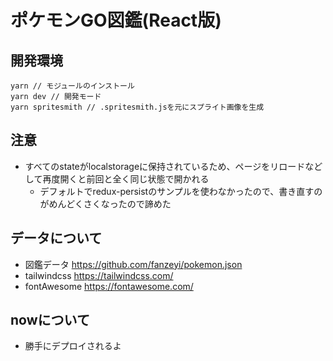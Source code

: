 # ポケモンGO図鑑(React版)

## 開発環境
```
yarn // モジュールのインストール
yarn dev // 開発モード
yarn spritesmith // .spritesmith.jsを元にスプライト画像を生成
```

## 注意
- すべてのstateがlocalstorageに保持されているため、ページをリロードなどして再度開くと前回と全く同じ状態で開かれる
  - デフォルトでredux-persistのサンプルを使わなかったので、書き直すのがめんどくさくなったので諦めた

## データについて
- 図鑑データ https://github.com/fanzeyi/pokemon.json
- tailwindcss https://tailwindcss.com/
- fontAwesome https://fontawesome.com/

## nowについて
- 勝手にデプロイされるよ

